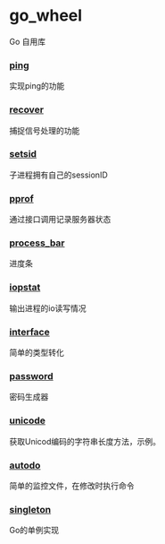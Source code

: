 # go_wheel
Go 自用库

### [ping](./ping/check_ping.go)
实现ping的功能
### [recover](./recover/sign_recover.go)
捕捉信号处理的功能
### [setsid](./setsid/setsid.go)
子进程拥有自己的sessionID
### [pprof](./pprof/pprof.go)
通过接口调用记录服务器状态
### [process_bar](./process_bar/process_bar.go)
进度条
### [iopstat](./iopstat/iopstat.go)
输出进程的io读写情况
### [interface](./interface/interface.go)
简单的类型转化
### [password](./password/password.go)
密码生成器
### [unicode](./unicode/unicode.go)
获取Unicod编码的字符串长度方法，示例。
### [autodo](./autodo/autodo.go)
简单的监控文件，在修改时执行命令
### [singleton](./singleton/singleton.go)
Go的单例实现
